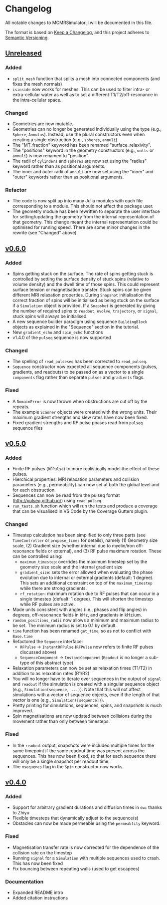 # Changelog
All notable changes to MCMRSimulator.jl will be documented in this file.

The format is based on [Keep a Changelog](https://keepachangelog.com/en/1.0.0/),
and this project adheres to [Semantic Versioning](https://semver.org/spec/v2.0.0.html).
## [Unreleased]
### Added
- `split_mesh` function that splits a mesh into connected components (and fixes the mesh normals)
- `isinside` now works for meshes. This can be used to filter intra- or extra-cellular water as well as to set a different T1/T2/off-resonance in the intra-cellular space.
### Changed
- Geometries are now mutable.
- Geometries can no longer be generated individually using the type (e.g., `Sphere`, `Annulus`). Instead, use the plural constructors even when creating a single obstruction (e.g., `spheres`, `annuli`).
- The "MT_fraction" keyword has been renamed "surface_relaxivity".
- The "positions" keyword in the geometry constructors (e.g., `walls` or `annuli`) is now renamed to "position".
- The radii of `cylinders` and `spheres` are now set using the "radius" keyword rather than as positional arguments.
- The inner and outer radii of `annuli` are now set using the "inner" and "outer" keywords rather than as positional arguments.
### Refactor
- The code is now split up into many Julia modules with each file corresponding to a module. This should not affect the package user.
- The geometry module has been rewritten to separate the user interface for setting/updating the geometry from the internal representation of that geometry. This change meant the internal representation could be optimised for running speed. There are some minor changes in the rewrite (see "Changed" above).
## [v0.6.0]
### Added
- Spins getting stuck on the surface. The rate of spins getting stuck is controlled by setting the surface density of stuck spins (relative to volume density) and the dwell time of those spins. This could represent surface tension or magnetisation transfer. Stuck spins can be given different MRI relaxation properties. During `Snapshot` initialisation the correct fraction of spins will be initialised as being stuck on the surface if a `Simulation` object is provided. If a `Snapshot` is generated by giving the number of required spins to `readout`, `evolve`, `trajectory`, or `signal`, stuck spins will always be initialised.
- A new sequence builder paradigm using sequence `BuildingBlock` objects as explained in the "Sequence" section in the tutorial.
- New `gradient_echo` and `spin_echo` functions
- v1.4.0 of the `pulseq` sequence is now supported
### Changed
- The spelling of `read_pulseseq` has been corrected to `read_pulseq`.
- `Sequence` constructor now expected all sequence components (pulses, gradients, and readouts) to be passed on as a vector to a single `components` flag rather than separate `pulses` and `gradients` flags.
### Fixed
- A `DomainError` is now thrown when obstructions are cut off by the repeats.
- The example `Scanner` objects were created with the wrong units. Their maximum gradient strengths and slew rates have now been fixed.
- Fixed gradient strengths and RF pulse phases read from `pulseq` sequence files
## [v0.5.0]
### Added
- Finite RF pulses (`RFPulse`) to more realistically model the effect of these pulses.
- Hierchical properties: MRI relaxation parameters and collision parameters (e.g., permeability) can now set at both the global level and for each obstruction.
- Sequences can now be read from the pulseq format (http://pulseq.github.io/) using `read_pulseq`.
- `run_tests.sh` function which will run the tests and produce a coverage that can be visualised in VS Code by the Coverage Gutters plugin.
### Changed
- Timestep calculation has been simplified to only three parts (see `TimeController` or `propose_times` for details), namely (1) Geometry size scale, (2) Gradient size (whether internal due to myelin/iron off-resonance fields or external), and (3) RF pulse maximum rotation. These can be controlled using:
    - `maximum_timestep`: overrides the maximum timestep set by the geometry size scale and the internal gradient size
    - `gradient_size`: sets the error allowed when evaluating the phase evolution due to internal or external gradients (default: 1 degree). This sets an additional constraint on top of the `maximum_timestep` while there are strong gradients.
    - `rf_rotation`: maximum rotation due to RF pulses that can occur in a single timestep (defualt: 1 degree). This will shorten the timestep while RF pulses are active.
- Made units consistent with angles (i.e., phases and flip angles) in degrees, off-resonance fields in kHz, and gradients in kHz/um.
- `random_positions_radii` now allows a minimum and maximum radius to be set. The minimum radius is set to 0.1 by default.
- `time` function has been renamed `get_time`, so as not to conflict with `Base.time`
- Refactored the `Sequence` interface:
    - `RFPulse` -> `InstantRFPulse` (`RFPulse` now refers to finite RF pulses discussed above)
    - `SequenceComponent` -> `InstantComponent` (`Readout` is no longer a sub-type of this abstract type)
- Relaxation parameters can now be set as relaxation times (T1/T2) in addition to as relaxation rates (R1/R2)
- You will no longer have to iterate over sequences in the output of `signal` and `readout` if the simulation is created with a singular sequence object (e.g., `Simulation(sequence, ...)`). Note that this will not affect simulations with a vector of sequence objects, even if the length of that vector is one (e.g., `Simulation([sequence])`).
- Pretty printing for simulations, sequences, spins, and snapshots is much improved.
- Spin magnetisations are now updated between collisions during the movement rather than only between timesteps.

### Fixed
- In the `readout` output, snapshots were included multiple times for the same timepoint if the same readout time was present across the sequences. This has now been fixed, so that for each sequence there will only be a single snapshot per readout time.
- The `nsequenes` flag in the `Spin` constructor now works.
## [v0.4.0]
### Added
- Support for arbitrary gradient durations and diffusion times in `dwi` thanks to Zhiyu
- Flexible timesteps that dynamically adjust to the sequence(s)
- Obstacles can now be made permeable using the `permeablity` keyword.
### Fixed
- Magnetisation transfer rate is now corrected for the dependence of the collision rate on the timestep
- Running `signal` for a `Simulation` with multiple sequences used to crash. This has now been fixed
- Fix bouncing between repeating walls (used to get escapees)
### Documentation
- Expanded README intro
- Added citation instructions


[Unreleased]: https://git.fmrib.ox.ac.uk/ndcn0236/MCMRSimulator.jl/-/compare/v0.6.0...main
[v0.6.0]: https://git.fmrib.ox.ac.uk/ndcn0236/MCMRSimulator.jl/-/compare/v0.5.0...v0.6.0
[v0.5.0]: https://git.fmrib.ox.ac.uk/ndcn0236/MCMRSimulator.jl/-/compare/v0.4.0...v0.5.0
[v0.4.0]: https://git.fmrib.ox.ac.uk/ndcn0236/MCMRSimulator.jl/-/compare/v0.3.0...v0.4.0